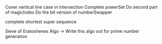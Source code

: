 Cover vertical line case in intersection
Complete powerSet
Do second part of magicIndex
Do the bit version of numberSwapper

complete shortest super sequence

Sieve of Eratoshenes Algo -> Write this algo out for prime number generation